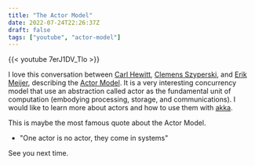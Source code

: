 ```yaml
---
title: "The Actor Model"
date: 2022-07-24T22:26:37Z
draft: false
tags: ["youtube", "actor-model"]
---
```


{{< youtube 7erJ1DV_Tlo >}}

I love this conversation between [Carl Hewitt][1], [Clemens Szyperski][2], and [Erik Meijer][3],
describing the [Actor Model][4]. It is a very interesting concurrency model that use an abstraction
called actor as the fundamental unit of computation (embodying processing, storage, and
communications). I would like to learn more about actors and how to use them with [akka][5].

This is maybe the most famous quote about the Actor Model.

- "One actor is no actor, they come in systems"

See you next time.

[1]: https://en.wikipedia.org/wiki/Carl_Hewitt
[2]: https://www.linkedin.com/in/cszyperski/
[3]: https://www.linkedin.com/in/erikmeijer1/
[4]: https://en.wikipedia.org/wiki/Actor_model
[5]: https://akka.io/
